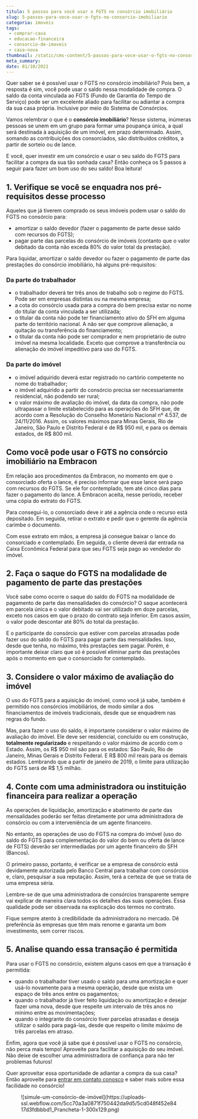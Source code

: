 ```yaml
---
titulo: 5 passos para você usar o FGTS no consórcio imobiliário
slug: 5-passos-para-voce-usar-o-fgts-no-consorcio-imobiliario
categoria: imoveis
tags:
 - comprar-casa
 - educacao-financeira
 - consorcio-de-imoveis
 - casa-nova
thumbnail: /static/cms-content/5-passos-para-voce-usar-o-fgts-no-consorcio-imobiliario.jpg
meta_summary: 
date: 01/10/2021
---
```

Quer saber se é possível usar o FGTS no consórcio imobiliário? Pois bem, a resposta é sim, você pode usar o saldo nessa modalidade de compra. O saldo da conta vinculada ao FGTS (Fundo de Garantia do Tempo de Serviço) pode ser um excelente aliado para facilitar ou adiantar a compra da sua casa própria. Inclusive por meio do Sistema de Consórcios.

Vamos relembrar o que é o **consórcio imobiliário**? Nesse sistema, inúmeras pessoas se unem em um grupo para formar uma poupança única, a qual será destinada à aquisição de um imóvel, em prazo determinado. Assim, somando as contribuições dos consorciados, são distribuídos créditos, a partir de sorteio ou de lance.

E você, quer investir em um consórcio e usar o seu saldo do FGTS para facilitar a compra da sua tão sonhada casa? Então conheça os 5 passos a seguir para fazer um bom uso do seu saldo! Boa leitura!

**1. Verifique se você se enquadra nos pré-requisitos desse processo**
----------------------------------------------------------------------

Aqueles que já tiverem comprado os seus imóveis podem usar o saldo do FGTS no consórcio para:

- amortizar o saldo devedor (fazer o pagamento de parte desse saldo com recursos do FGTS);
- pagar parte das parcelas do consórcio de imóveis (contanto que o valor debitado da conta não exceda 80% do valor total da prestação).

Para liquidar, amortizar o saldo devedor ou fazer o pagamento de parte das prestações do consórcio imobiliário, há alguns pré-requisitos:

### Da parte do trabalhador

- o trabalhador deverá ter três anos de trabalho sob o regime do FGTS. Pode ser em empresas distintas ou na mesma empresa;
- a cota do consórcio usada para a compra do bem precisa estar no nome do titular da conta vinculada a ser utilizada;
- o titular da conta não pode ter financiamento ativo do SFH em alguma parte do território nacional. A não ser que comprove alienação, a quitação ou transferência do financiamento;
- o titular da conta não pode ser comprador e nem proprietário de outro imóvel na mesma localidade. Exceto que comprove a transferência ou alienação do imóvel impeditivo para uso do FGTS.

### Da parte do imóvel

- o imóvel adquirido deverá estar registrado no cartório competente no nome do trabalhador;
- o imóvel adquirido a partir do consórcio precisa ser necessariamente residencial, não podendo ser rural;
- o valor máximo de avaliação do imóvel, da data da compra, não pode ultrapassar o limite estabelecido para as operações do SFH que, de acordo com a Resolução do Conselho Monetário Nacional nº 4.537, de 24/11/2016. Assim, os valores máximos para Minas Gerais, Rio de Janeiro, São Paulo e Distrito Federal é de R$ 950 mil, e para os demais estados, de R$ 800 mil.

Como você pode usar o FGTS no consórcio imobiliário na Embracon
---------------------------------------------------------------

Em relação aos procedimentos da Embracon, no momento em que o consorciado oferta o lance, é preciso informar que esse lance será pago com recursos do FGTS. Se ele for contemplado, tem até cinco dias para fazer o pagamento do lance. A Embracon aceita, nesse período, receber uma cópia do extrato do FGTS.

Para consegui-lo, o consorciado deve ir até a agência onde o recurso está depositado. Em seguida, retirar o extrato e pedir que o gerente da agência carimbe o documento.

Com esse extrato em mãos, a empresa já consegue baixar o lance do consorciado e contemplado. Em seguida, o cliente deverá dar entrada na Caixa Econômica Federal para que seu FGTS seja pago ao vendedor do imóvel.

**2. Faça o saque do FGTS na modalidade de pagamento de parte das prestações**
------------------------------------------------------------------------------

Você sabe como ocorre o saque do saldo do FGTS na modalidade de pagamento de parte das mensalidades do consórcio? O saque acontecerá em parcela única e o valor debitado vai ser utilizado em doze parcelas, exceto nos casos em que o prazo do contrato seja inferior. Em casos assim, o valor pode descontar até 80% do total da prestação.

E o participante do consórcio que estiver com parcelas atrasadas pode fazer uso do saldo do FGTS para pagar parte das mensalidades. Isso, desde que tenha, no máximo, três prestações sem pagar. Porém, é importante deixar claro que só é possível eliminar parte das prestações após o momento em que o consorciado for contemplado.

**3. Considere o valor máximo de avaliação do imóvel**
------------------------------------------------------

O uso do FGTS para a aquisição do imóvel, como você já sabe, também é permitido nos consórcios imobiliários, de modo similar a dos financiamentos de imóveis tradicionais, desde que se enquadrem nas regras do fundo.

Mas, para fazer o uso do saldo, é importante considerar o valor máximo de avaliação do imóvel. Ele deve ser residencial, concluído ou em construção, **totalmente regularizado** e respeitando o valor máximo de acordo com o Estado. Assim, os R$ 950 mil são para os estados: São Paulo, Rio de Janeiro, Minas Gerais e Distrito Federal. E R$ 800 mil reais para os demais estados. Lembrando que a partir de janeiro de 2019, o limite para utilização do FGTS será de R$ 1,5 milhão.

**4. Conte com uma administradora ou instituição financeira para realizar a operação**
--------------------------------------------------------------------------------------

As operações de liquidação, amortização e abatimento de parte das mensalidades poderão ser feitas diretamente por uma administradora de consórcio ou com a interveniência de um agente financeiro.

No entanto, as operações de uso do FGTS na compra do imóvel (uso do saldo do FGTS para complementação do valor do bem ou oferta de lance de FGTS) deverão ser intermediadas por um agente financeiro do SFH (Bancos).

O primeiro passo, portanto, é verificar se a empresa de consórcio está devidamente autorizada pelo Banco Central para trabalhar com consórcios e, claro, pesquisar a sua reputação. Assim, terá a certeza de que se trata de uma empresa séria.

Lembre-se de que uma administradora de consórcios transparente sempre vai explicar de maneira clara todos os detalhes das suas operações. Essa qualidade pode ser observada na explicação dos termos no contrato.

Fique sempre atento à credibilidade da administradora no mercado. Dê preferência às empresas que têm mais renome e garanta um bom investimento, sem correr riscos.

**5. Analise quando essa transação é permitida**
------------------------------------------------

Para usar o FGTS no consórcio, existem alguns casos em que a transação é permitida:

- quando o trabalhador tiver usado o saldo para uma amortização e quer usá-lo novamente para a mesma operação, desde que exista um espaço de três anos entre os pagamentos;
- quando o trabalhador já tiver feito liquidação ou amortização e desejar fazer uma nova, desde que respeite um intervalo de três anos no mínimo entre as movimentações;
- quando o integrante do consórcio tiver parcelas atrasadas e deseja utilizar o saldo para pagá-las, desde que respeito o limite máximo de três parcelas em atraso.

Enfim, agora que você já sabe que é possível usar o FGTS no consórcio, não perca mais tempo! Aproveite para facilitar a aquisição do seu imóvel. Não deixe de escolher uma administradora de confiança para não ter problemas futuros!

Quer aproveitar essa oportunidade de adiantar a compra da sua casa? Então aproveite para [entrar em contato conosco](https://www.embracon.com.br/) e saber mais sobre essa facilidade no consórcio!

<figure class="w-richtext-figure-type-image w-richtext-align-center"><div>![simule-um-consórcio-de-imóvel](https://uploads-ssl.webflow.com/5cc70a3a0871f750442da9d5/5cd048f452e8417d3fdbbbd1_Prancheta-1-300x129.png)</div></figure>
